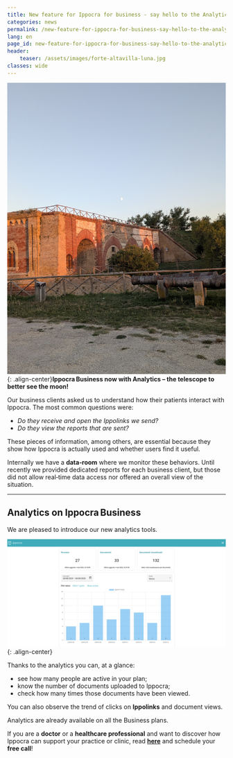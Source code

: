 ```yaml
---
title: New feature for Ippocra for business - say hello to the Analytics
categories: news
permalink: /new-feature-for-ippocra-for-business-say-hello-to-the-analytics
lang: en
page_id: new-feature-for-ippocra-for-business-say-hello-to-the-analytics
header:
    teaser: /assets/images/forte-altavilla-luna.jpg
classes: wide
---
```


![image-center](/assets/images/forte-altavilla-luna.jpg){: .align-center}**Ippocra Business now with Analytics – the telescope to better see the moon!**  

Our business clients asked us to understand how their patients interact with Ippocra. The most common questions were:  

- *Do they receive and open the Ippolinks we send?*  
- *Do they view the reports that are sent?*  

These pieces of information, among others, are essential because they show how Ippocra is actually used and whether users find it useful.  

Internally we have a **data‑room** where we monitor these behaviors. Until recently we provided dedicated reports for each business client, but those did not allow real‑time data access nor offered an overall view of the situation.  

---  

## Analytics on Ippocra Business  

We are pleased to introduce our new analytics tools.  

[![](/assets/images/analytics-ita-top.png)](/assets/images/analytics-ita-top.png){: .align-center}  

Thanks to the analytics you can, at a glance:  

- see how many people are active in your plan;  
- know the number of documents uploaded to Ippocra;  
- check how many times those documents have been viewed.  

You can also observe the trend of clicks on **Ippolinks** and document views.  

Analytics are already available on all the Business plans.  

If you are a **doctor** or a **healthcare professional** and want to discover how Ippocra can support your practice or clinic, read **[here](https://ippocra.com/en/business)** and schedule your **free call**!